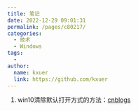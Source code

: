 ```yaml
---
title: 笔记
date: 2022-12-29 09:01:31
permalink: /pages/c80217/
categories:
  - 技术
  - Windows
tags:
  - 
author: 
  name: kxuer
  link: https://github.com/kxuer
---
```



1. win10清除默认打开方式的方法：[cnblogs](https://www.cnblogs.com/smqh-bokeyuan/p/15859485.html)